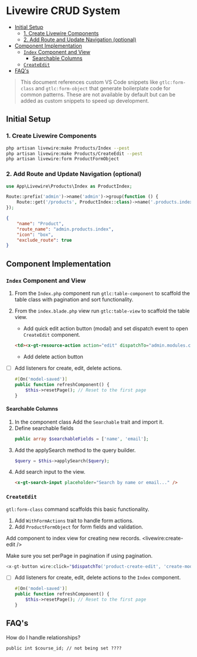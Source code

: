 # Livewire CRUD System

- [Initial Setup](#initial-setup)
    - [1. Create Livewire Components](#1-create-livewire-components)
    - [2. Add Route and Update Navigation (optional)](#2-add-route-and-update-navigation-optional)
- [Component Implementation](#component-implementation)
    - [`Index` Component and View](#index-component-and-view)
        - [Searchable Columns](#searchable-columns)
    - [`CreateEdit`](#createedit)
- [FAQ's](#faqs)


> This document references custom VS Code snippets like `gtlc:form-class` and
> `gtlc:form-object` that generate boilerplate code for common patterns. These
> are not available by default but can be added as custom snippets to speed up
> development.


## Initial Setup

### 1. Create Livewire Components
```bash +torchlight-bash
php artisan livewire:make Products/Index --pest
php artisan livewire:make Products/CreateEdit --pest
php artisan livewire:form ProductFormObject
```

### 2. Add Route and Update Navigation (optional)
```php +torchlight-php
use App\Livewire\Products\Index as ProductIndex;

Route::prefix('admin')->name('admin')->group(function () {
    Route::get('/products', ProductIndex::class)->name('.products.index');
});
```

```json +torchlight-json
{
    "name": "Product",
    "route_name": "admin.products.index",
    "icon": "box",
    "exclude_route": true
}
```

## Component Implementation

### `Index` Component and View


1. From the `Index.php` component run `gtlc:table-component` to scaffold the table
   class with pagination and sort functionality.

2. From the `index.blade.php` view run `gtlc:table-view` to scaffold the table view.

    - Add quick edit action button (modal) and set dispatch event to open `CreateEdit` component.

    ```html +torchlight-blade
    <td><x-gt-resource-action action="edit" dispatchTo="admin.modules.create-edit" :id="$item->id" /></td>
    ```


    - Add delete action button

<!-- fix pagination -->
<!-- fix borders -->





- [ ] Add listeners for create, edit, delete actions.

    ```php +torchlight-php
    #[On('model-saved')]
    public function refreshComponent() {
        $this->resetPage(); // Reset to the first page
    }
    ```
    



#### Searchable Columns

1. In the component class Add the `Searchable` trait and import it.
2. Define searchable fields 
    ```php +torchlight-php
    public array $searchableFields = ['name', 'email'];
    ```
3. Add the applySearch method to the query builder.
    ```php +torchlight-php
    $query = $this->applySearch($query);
    ```
4. Add search input to the view.
    ```html +torchlight-blade
    <x-gt-search-input placeholder="Search by name or email..." />
    ```




### `CreateEdit`

`gtl:form-class` command scaffolds this basic functionality.

1. Add `WithFormActions` trait to handle form actions.
2. Add `ProductFormObject` for form fields and validation.


Add component to index view for creating new records. <livewire:create-edit />

Make sure you set perPage in pagination if using pagination.



```php +torchlight-php
<x-gt-button wire:click="$dispatchTo('product-create-edit', 'create-model')" text="Create" />
```



- [ ] Add listeners for create, edit, delete actions to the `Index` component.

    ```php +torchlight-php
    #[On('model-saved')]
    public function refreshComponent() {
        $this->resetPage(); // Reset to the first page
    }
    ```

## FAQ's

How do I handle relationships?

    public int $course_id; // not being set ????